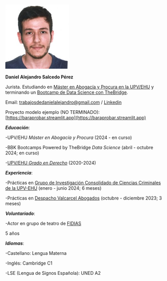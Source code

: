 ![main](/mifotito.jpeg)

**Daniel Alejandro Salcedo Pérez**

Jurista. Estudiando en [Máster en Abogacía y Procura en la UPV/EHU](https://www.ehu.eus/es/web/graduak/grado-derecho-bizkaia) y terminando un [Bootcamp de Data Science con TheBridge](https://bbkbootcamps.thebridge.tech/data-science).

Email: [trabajosdedanielalejandro@gmail.com](trabajosdedanielalejandro@gmail.com) / [Linkedin](https://es.linkedin.com/in/d-alejandro-salcedo-p) 

Proyecto modelo ejemplo (NO TERMINADO): [https://baraprobar.streamlit.app](https://baraprobar.streamlit.app)

***Educación***:

  -UPV/EHU *Máster en Abogacía y Procura* (2024 - en curso)

  -BBK Bootcamps Powered by TheBridge *Data Science* (abril - octubre 2024; en curso)

  -[UPV/EHU *Grado en Derecho*](https://www.ehu.eus/es/web/graduak/grado-derecho-gipuzkoa) (2020-2024)

***Experiencia***:

  -Prácticas en [Grupo de Investigación Consolidado de Ciencias Criminales de la UPV-EHU](https://www.ehu.eus/es/web/ivac/giccas-taldea) (enero - junio 2024; 6 meses)

  -Prácticas en [Despacho Valcarcel Abogados](https://valcarcelabogadosinternacionales.com) (octubre - diciembre 2023; 3 meses)

***Voluntariado***:

  -Actor en grupo de teatro de [FIDIAS](https://fundacionfidias.org)
  
  5 años

***Idiomas***:

  -Castellano: Lengua Materna
  
  -Inglés: Cambridge C1
  
  -LSE (Lengua de Signos Española): UNED A2  
